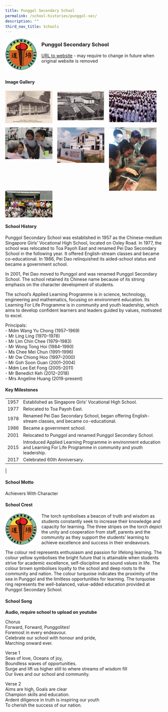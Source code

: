 ```yaml
---
title: Punggol Secondary School
permalink: /school-histories/punggol-sec/
description: ""
third_nav_title: Schools
---
```

<img src="/images/punggolsec1.png" style="width:20%;margin-right:15px;" align = "left">

### **Punggol Secondary School**
[URL to website](https://punggolsec.moe.edu.sg/) - may require to change in future when original website is removed

<br clear="left">

#### **Image Gallery**

<p><a href="https://d1yxymztqoj7qn.amplifyapp.com/images/punggolsec2.jpg">  
<img src="/images/punggolsec2.jpg" style="width:30%;margin-right:15px;" align = "left">
</a></p>

<p><a href="https://d1yxymztqoj7qn.amplifyapp.com/images/punggolsec3.jpg">  
<img src="/images/punggolsec3.jpg" style="width:30%;margin-right:15px;" align = "left">
</a></p>

<p><a href="https://d1yxymztqoj7qn.amplifyapp.com/images/punggolsec4.jpg">  
<img src="/images/punggolsec4.jpg" style="width:30%;margin-right:15px;" align = "left">
</a></p>

<br clear="left">

<p><a href="https://d1yxymztqoj7qn.amplifyapp.com/images/punggolsec5.jpg">  
<img src="/images/punggolsec5.jpg" style="width:30%;margin-right:15px;" align = "left">
</a></p>

<p><a href="https://d1yxymztqoj7qn.amplifyapp.com/images/punggolsec6.jpg">  
<img src="/images/punggolsec6.jpg" style="width:30%;margin-right:15px;" align = "left">
</a></p>

<p><a href="https://d1yxymztqoj7qn.amplifyapp.com/images/punggolsec7.jpg">  
<img src="/images/punggolsec7.jpg" style="width:30%;margin-right:15px;" align = "left">
</a></p>

<p><a href="https://d1yxymztqoj7qn.amplifyapp.com/images/punggolsec8.jpg">  
<img src="/images/punggolsec8.jpg" style="width:30%;margin-right:15px;" align = "left">
</a></p>

<br clear="left">

#### **School History**
Punggol Secondary School was established in 1957 as the Chinese-medium Singapore Girls’ Vocational High School, located on Oxley Road. In 1977, the school was relocated to Toa Payoh East and renamed Pei Dao Secondary School in the following year. It offered English-stream classes and became co-educational. In 1986, Pei Dao relinquished its aided-school status and became a government school.

In 2001, Pei Dao moved to Punggol and was renamed Punggol Secondary School. The school retained its Chinese name because of its strong emphasis on the character development of students.

The school’s Applied Learning Programme is in science, technology, engineering and mathematics, focusing on environment education. Its Learning For Life Programme is in community and youth leadership, which aims to develop confident learners and leaders guided by values, motivated to excel. 

Principals:<br>
\- Mdm Wang Yu Chong (1957–1969)<br>
\- Mr Ling Ling (1970–1978)<br>
\- Mr Lim Chin Chee (1979–1983)<br>
\- Mr Wong Tong Hoi (1984–1990)<br>
\- Ms Chee Mei Chun (1991–1996)<br>
\- Mr Ow Chiong Hoo (1997–2000)<br>
\- Mr Goh Soon Guan (2001–2004)<br>
\- Mdm Lee Eet Fong (2005–2011)<br>
\- Mr Benedict Keh (2012–2018)<br>
\- Mrs Angeline Huang (2019-present)

#### **Key Milestones**

|  |  |
|:---:|---|
| 1957 | Established as Singapore Girls’ Vocational High School. |
| 1977 | Relocated to Toa Payoh East. |
| 1978 | Renamed Pei Dao Secondary School, began offering English-stream classes, and became co-educational. |
| 1986 | Became a government school. |
| 2001 | Relocated to Punggol and renamed Punggol Secondary School. |
| 2015 | Introduced Applied Learning Programme in environment education and Learning For Life Programme in community and youth leadership. |
| 2017 | Celebrated 60th Anniversary. |
|

#### **School Motto**
Achievers With Character

#### **School Crest**
<img src="/images/punggolsec1.png" style="width:20%;margin-right:15px;" align = "left">

The torch symbolises a beacon of truth and wisdom as students constantly seek to increase their knowledge and capacity for learning. The three stripes on the torch depict the unity and cooperation from staff, parents and the community as they support the students’ learning to achieve excellence and success in their endeavours.

The colour red represents enthusiasm and passion for lifelong learning. The colour yellow symbolises the bright future that is attainable when students strive for academic excellence, self-discipline and sound values in life. The colour brown symbolises loyalty to the school and deep roots to the community and nation. The colour turquoise indicates the proximity of the sea in Punggol and the limitless opportunities for learning. The turquoise ring represents the well-balanced, value-added education provided at Punggol Secondary School.

#### **School Song**
**Audio, require school to upload on youtube**

Chorus<br>
Forward, Forward, Punggolites!<br>
Foremost in every endeavour.<br>
Celebrate our school with honour and pride,<br>
Marching onward ever.

Verse 1<br>
Seas of love, Oceans of joy,<br>
Boundless waves of opportunities.<br>
Surge and lift us higher still to where streams of wisdom fill<br>
Our lives and our school and community.

Verse 2<br>
Aims are high, Goals are clear<br>
Champion skills and education.<br>
Ardent diligence in truth is inspiring our youth<br>
To cherish the success of our nation.